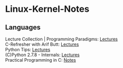# Linux-Kernel-Notes

## Languages
Lecture Collection | Programming Paradigms: [Lectures](https://www.youtube.com/playlist?list=PL9D558D49CA734A02) <br>
C-Refresher with Arif Butt: [Lectures](https://www.youtube.com/playlist?list=PL7B2bn3G_wfD8xy4lUaoItwwJ3zKlpuUe) <br>
Python Tips:  [Lectures](https://www.youtube.com/playlist?list=PLP8GkvaIxJP3ignHY_Dq7bFsvwzAcqZ1i) <br>
(C)Python 2.7.8 - Internals: [Lectures](https://www.youtube.com/playlist?list=PL_bZxIeSa3_-jLnTCaBSDYtJUBPuat10A) <br>
Practical Programming in C: [Notes](Languages/6.087-january-iap-2010/) <br>

